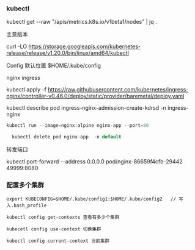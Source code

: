 ### kubectl



 kubectl get --raw "/apis/metrics.k8s.io/v1beta1/nodes" | jq .

主意版本

curl -LO https://storage.googleapis.com/kubernetes-release/release/v1.20.0/bin/linux/amd64/kubectl

Config 默认位置 $HOME/.kube/config



nginx ingress

kubectl apply -f https://raw.githubusercontent.com/kubernetes/ingress-nginx/controller-v0.46.0/deploy/static/provider/baremetal/deploy.yaml



kubectl describe pod ingress-nginx-admission-create-kdrsd -n ingress-nginx



```csharp
kubectl run --image=nginx:alpine nginx-app --port=80
  
  kubectl delete pod nginx-app  -n default
```



转发端口

kubectl port-forward  --address 0.0.0.0  pod/nginx-86659f4cfb-29442 49999:8080





### 配置多个集群

```
export KUBECONFIG=$HOME/.kube/config1:$HOME/.kube/config2   // 写入.bash_profile

kubectl config get-contexts 查看有多少个集群

kubecetl config use-context 切换集群

kubectl config current-context 当前集群


```

